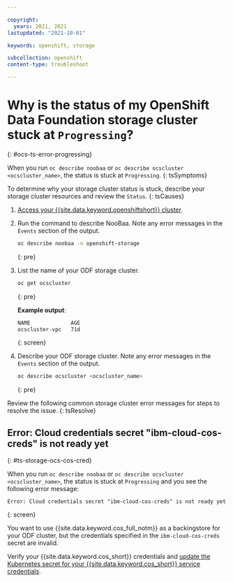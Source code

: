 ```yaml
---

copyright:
  years: 2021, 2021
lastupdated: "2021-10-01"

keywords: openshift, storage

subcollection: openshift
content-type: troubleshoot

---
```



# Why is the status of my OpenShift Data Foundation storage cluster stuck at `Progressing`?
{: #ocs-ts-error-progressing}


When you run `oc describe noobaa` or `oc describe ocscluster <ocscluster_name>`, the status is stuck at `Progressing`.
{: tsSymptoms} 


To determine why your storage cluster status is stuck, describe your storage cluster resources and review the `Status`.
{: tsCauses}

1. [Access your {{site.data.keyword.openshiftshort}} cluster](/docs/openshift?topic=openshift-access_cluster).

2. Run the command to describe NooBaa. Note any error messages in the `Events` section of the output.
    ```sh 
    oc describe noobaa -n openshift-storage
    ```
    {: pre}

3. List the name of your ODF storage cluster.
    ```sh
    oc get ocscluster
    ```
    {: pre}

    **Example output**:
    ```sh
    NAME             AGE
    ocscluster-vpc   71d
    ```
    {: screen}

4. Describe your ODF storage cluster. Note any error messages in the `Events` section of the output.
    ```sh 
    oc describe ocscluster <ocscluster_name>
    ```
    {: pre}


Review the following common storage cluster error messages for steps to resolve the issue.
{: tsResolve}




## Error: Cloud credentials secret "ibm-cloud-cos-creds" is not ready yet
{: #ts-storage-ocs-cos-cred}

When you run `oc describe noobaa` or `oc describe ocscluster <ocscluster_name>`, the status is stuck at `Progressing` and you see the following error message:
```
Error: Cloud credentials secret "ibm-cloud-cos-creds" is not ready yet
```
{: screen}

You want to use {{site.data.keyword.cos_full_notm}} as a backingstore for your ODF cluster, but the credentials specified in the `ibm-cloud-cos-creds` secret are invalid. 

Verify your {{site.data.keyword.cos_short}} credentials and [update the Kubernetes secret for your {{site.data.keyword.cos_short}} service credentials](/docs/openshift?topic=openshift-object_storage#create_cos_secret).







